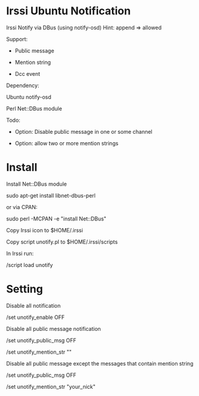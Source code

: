Irssi Ubuntu Notification
=========================
Irssi Notify via DBus (using notify-osd)
Hint: append => allowed

Support:

- Public message

- Mention string

- Dcc event

Dependency:

Ubuntu notify-osd

Perl Net::DBus module

Todo:

- Option: Disable public message in one or some channel

- Option: allow two or more mention strings

Install
=======

Install Net::DBus module

sudo apt-get install libnet-dbus-perl


or via CPAN:

sudo perl -MCPAN -e "install Net::DBus"


Copy Irssi icon to $HOME/.irssi

Copy script unotify.pl to $HOME/.irssi/scripts


In Irssi run:

/script load unotify

Setting
=======
Disable all notification

/set unotify_enable OFF


Disable all public message notification

/set unotify_public_msg OFF

/set unotify_mention_str ""


Disable all public message except the messages that contain mention
string

/set unotify_public_msg OFF

/set unotify_mention_str "your_nick"
